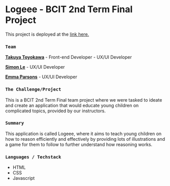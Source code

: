 # Logeee - BCIT 2nd Term Final Project

This project is deployed at the [link here.](https://shelfie-takuyatoyokawa.vercel.app/)

### `Team`

[**Takuya Toyokawa**](https://www.linkedin.com/in/takuya-toyokawa/) - Front-end Developer - UX/UI Developer

[**Simon Le**](https://www.linkedin.com/in/simon-le-532820183/) - UX/UI Developer

[**Emma Parsons**](https://www.linkedin.com/in/emma-parsons-b6518ba9/) - UX/UI Developer

### `The Challenge/Project`

This is a BCIT 2nd Term Final team project where we were tasked to ideate and create an application that would educate young children on complicated topics, provided by our instructors.

### `Summary`

This application is called Logeee, where it aims to teach young children on how to reason efficiently and effectively by providing lots of illustrations and a game for them to follow to further understand how reasoning works.

### `Languages / Techstack`

- HTML
- CSS
- Javascript
